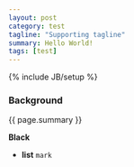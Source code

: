```yaml
---
layout: post
category: test
tagline: "Supporting tagline"
summary: Hello World!
tags: [test]
---
```

{% include JB/setup %}
### Background ###
{{ page.summary }}

**Black**
* **list**
`mark`
